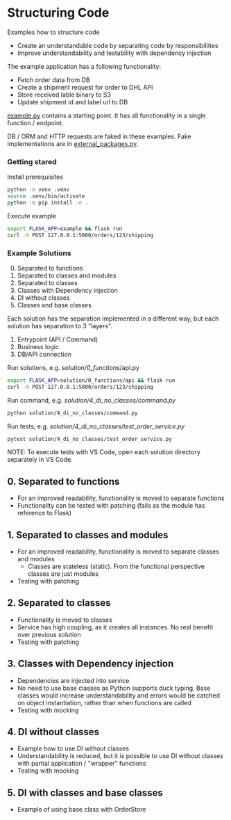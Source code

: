 # Structuring Code

Examples how to structure code

* Create an understandable code by separating code by responsibilities
* Improve understandability and testability with dependency injection

The example application has a following functionality:
* Fetch order data from DB
* Create a shipment request for order to DHL API
* Store received lable binary to S3
* Update shipment id and label url to DB

[example.py](example.py) contains a starting point. It has all functionality in a single function / endpoint.

DB / ORM and HTTP requests are faked in these examples. Fake implementations are in [external_packages.py](solution/external_packages.py).

### Getting stared

Install prerequisites
```sh
python -m venv .venv
source .venv/bin/activate
python -m pip install -e .
```

Execute example
```sh
export FLASK_APP=example && flask run
curl -X POST 127.0.0.1:5000/orders/123/shipping
```

### Example Solutions

0. Separated to functions
1. Separated to classes and modules
2. Separated to classes
3. Classes with Dependency injection
4. DI without classes
5. Classes and base classes

Each solution has the separation implemented in a different way, but each solution has separation to 3 "layers".

1. Entrypoint (API / Command)
2. Business logic
3. DB/API connection

Run solutions, e.g. _solution/0_functions_/api.py
```sh
export FLASK_APP=solution/0_functions/api && flask run
curl -X POST 127.0.0.1:5000/orders/123/shipping
```

Run command, e.g. _solution/4_di_no_classes/command.py_
```sh
python solution/4_di_no_classes/command.py
```

Run tests, e.g. _solution/4_di_no_classes/test_order_service.py_
```sh
pytest solution/4_di_no_classes/test_order_service.py
```

NOTE: To execute tests with VS Code, open each solution directory separately in VS Code.

## 0. Separated to functions
* For an improved readability, functionality is moved to separate functions
* Functionality can be tested with patching (fails as the module has reference to Flask)

## 1. Separated to classes and modules
* For an improved readability, functionality is moved to separate classes and modules
  * Classes are stateless (static). From the functional perspective classes are just modules
* Testing with patching

## 2. Separated to classes
* Functionality is moved to classes
* Service has high coupling, as it creates all instances. No real benefit over previous solution
* Testing with patching

## 3. Classes with Dependency injection
* Dependencies are injected into service
* No need to use base classes as Python supports duck typing. Base classes would increase understandability and errors would be catched on object instantiation, rather than when functions are called
* Testing with mocking

## 4. DI without classes
* Example how to use DI without classes
* Understandability is reduced, but it is possible to use DI without classes with partial application / "wrapper" functions
* Testing with mocking

## 5. DI with classes and base classes
* Example of using base class with OrderStore